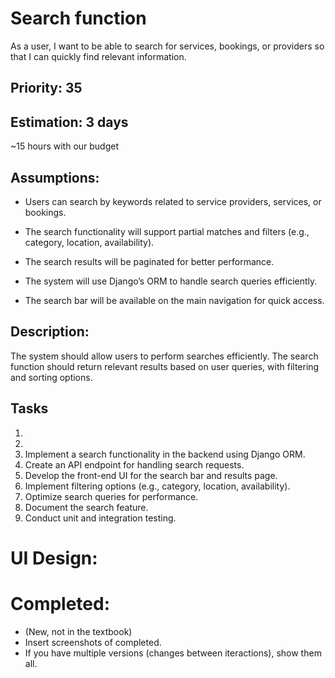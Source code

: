 # Search function
As a user, I want to be able to search for services, bookings, or providers so that I can quickly find relevant information.

## Priority: 35

## Estimation: 3 days
~15 hours with our budget

## Assumptions:
- Users can search by keywords related to service providers, services, or bookings.

- The search functionality will support partial matches and filters (e.g., category, location, availability).

- The search results will be paginated for better performance.

- The system will use Django’s ORM to handle search queries efficiently.

- The search bar will be available on the main navigation for quick access.
## Description:
The system should allow users to perform searches efficiently. The search function should return relevant results based on user queries, with filtering and sorting options.


## Tasks
1. 
2. 
1. Implement a search functionality in the backend using Django ORM.
2. Create an API endpoint for handling search requests.
3. Develop the front-end UI for the search bar and results page.
4. Implement filtering options (e.g., category, location, availability).
5. Optimize search queries for performance.
6. Document the search feature.
7. Conduct unit and integration testing.

# UI Design:

# Completed:
* (New, not in the textbook) 
* Insert screenshots of completed. 
* If you have multiple versions (changes between iteractions), show them all.

